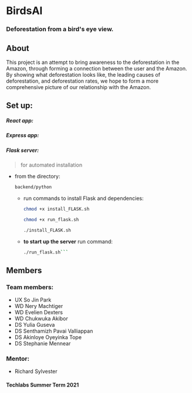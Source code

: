 # BirdsAI

### Deforestation from a bird's eye view.

## About

This project is an attempt to bring awareness to the deforestation in the Amazon, through forming a connection between the user and the Amazon. By showing what deforestation looks like, the leading causes of deforestation, and deforestation rates, we hope to form a more comprehensive picture of our relationship with the Amazon.

## Set up:

##### React app:
##### Express app:

##### Flask server:

> for automated installation

- from the directory:
  ```sh 
  backend/python
  ```
  - run commands to install Flask and dependencies:
    ```sh
    chmod +x install_FLASK.sh
    ```
    ```sh
    chmod +x run_flask.sh
    ```
    ```sh 
    ./install_FLASK.sh
    ```
  - **to start up the server** run command:
    ```sh
    ./run_flask.sh```

## Members

### Team members:

- UX So Jin Park
- WD Nery Machtiger
- WD Evelien Dexters
- WD Chukwuka Akibor
- DS Yulia Guseva
- DS Senthamizh Pavai Valliappan
- DS Akinloye Oyeyinka Tope
- DS Stephanie Mennear

### Mentor:

- Richard Sylvester

#### Techlabs Summer Term 2021

